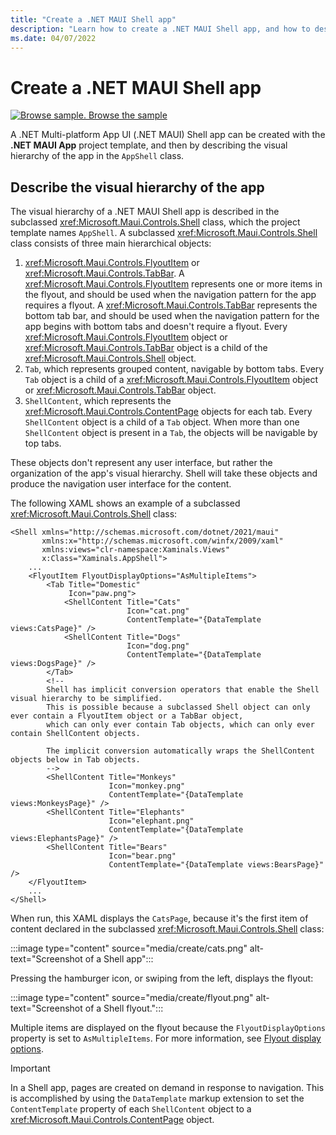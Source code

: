 ```yaml
---
title: "Create a .NET MAUI Shell app"
description: "Learn how to create a .NET MAUI Shell app, and how to describe the visual hierarchy of the app in the AppShell class."
ms.date: 04/07/2022
---
```


# Create a .NET MAUI Shell app

[![Browse sample.](~/media/code-sample.png) Browse the sample](/samples/dotnet/maui-samples/fundamentals-shell)

A .NET Multi-platform App UI (.NET MAUI) Shell app can be created with the **.NET MAUI App** project template, and then by describing the visual hierarchy of the app in the `AppShell` class.

<!-- For a step-by-step walkthrough of how to create a Shell app, see [Create a .NET MAUI app quickstart](~/xamarin-forms/get-started/quickstarts/app.md). -->

## Describe the visual hierarchy of the app

The visual hierarchy of a .NET MAUI Shell app is described in the subclassed <xref:Microsoft.Maui.Controls.Shell> class, which the project template names `AppShell`. A subclassed <xref:Microsoft.Maui.Controls.Shell> class consists of three main hierarchical objects:

1. <xref:Microsoft.Maui.Controls.FlyoutItem> or <xref:Microsoft.Maui.Controls.TabBar>. A <xref:Microsoft.Maui.Controls.FlyoutItem> represents one or more items in the flyout, and should be used when the navigation pattern for the app requires a flyout. A <xref:Microsoft.Maui.Controls.TabBar> represents the bottom tab bar, and should be used when the navigation pattern for the app begins with bottom tabs and doesn't require a flyout. Every <xref:Microsoft.Maui.Controls.FlyoutItem> object or <xref:Microsoft.Maui.Controls.TabBar> object is a child of the <xref:Microsoft.Maui.Controls.Shell> object.
1. `Tab`, which represents grouped content, navigable by bottom tabs. Every `Tab` object is a child of a <xref:Microsoft.Maui.Controls.FlyoutItem> object or <xref:Microsoft.Maui.Controls.TabBar> object.
1. `ShellContent`, which represents the <xref:Microsoft.Maui.Controls.ContentPage> objects for each tab. Every `ShellContent` object is a child of a `Tab` object. When more than one `ShellContent` object is present in a `Tab`, the objects will be navigable by top tabs.

These objects don't represent any user interface, but rather the organization of the app's visual hierarchy. Shell will take these objects and produce the navigation user interface for the content.

The following XAML shows an example of a subclassed <xref:Microsoft.Maui.Controls.Shell> class:

```xaml
<Shell xmlns="http://schemas.microsoft.com/dotnet/2021/maui"
       xmlns:x="http://schemas.microsoft.com/winfx/2009/xaml"
       xmlns:views="clr-namespace:Xaminals.Views"
       x:Class="Xaminals.AppShell">
    ...
    <FlyoutItem FlyoutDisplayOptions="AsMultipleItems">
        <Tab Title="Domestic"
             Icon="paw.png">
            <ShellContent Title="Cats"
                          Icon="cat.png"
                          ContentTemplate="{DataTemplate views:CatsPage}" />
            <ShellContent Title="Dogs"
                          Icon="dog.png"
                          ContentTemplate="{DataTemplate views:DogsPage}" />
        </Tab>
        <!--
        Shell has implicit conversion operators that enable the Shell visual hierarchy to be simplified.
        This is possible because a subclassed Shell object can only ever contain a FlyoutItem object or a TabBar object,
        which can only ever contain Tab objects, which can only ever contain ShellContent objects.

        The implicit conversion automatically wraps the ShellContent objects below in Tab objects.
        -->
        <ShellContent Title="Monkeys"
                      Icon="monkey.png"
                      ContentTemplate="{DataTemplate views:MonkeysPage}" />
        <ShellContent Title="Elephants"
                      Icon="elephant.png"
                      ContentTemplate="{DataTemplate views:ElephantsPage}" />
        <ShellContent Title="Bears"
                      Icon="bear.png"
                      ContentTemplate="{DataTemplate views:BearsPage}" />
    </FlyoutItem>
    ...
</Shell>
```

When run, this XAML displays the `CatsPage`, because it's the first item of content declared in the subclassed <xref:Microsoft.Maui.Controls.Shell> class:

:::image type="content" source="media/create/cats.png" alt-text="Screenshot of a Shell app":::

Pressing the hamburger icon, or swiping from the left, displays the flyout:

:::image type="content" source="media/create/flyout.png" alt-text="Screenshot of a Shell flyout.":::

Multiple items are displayed on the flyout because the `FlyoutDisplayOptions` property is set to `AsMultipleItems`. For more information, see [Flyout display options](flyout.md#flyout-display-options).

> [!IMPORTANT]
> In a Shell app, pages are created on demand in response to navigation. This is accomplished by using the `DataTemplate` markup extension to set the `ContentTemplate` property of each `ShellContent` object to a <xref:Microsoft.Maui.Controls.ContentPage> object.
